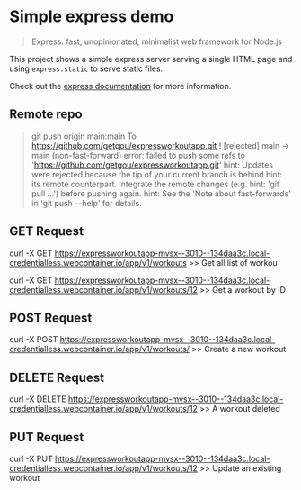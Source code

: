 # Simple express demo

> Express: fast, unopinionated, minimalist web framework for Node.js

This project shows a simple express server serving a single HTML page and using `express.static` to serve static files.

Check out the [express documentation](https://expressjs.com/) for more information.

## Remote repo

> git push origin main:main
To https://github.com/getgou/expressworkoutapp.git
 ! [rejected]        main -> main (non-fast-forward)
error: failed to push some refs to 'https://github.com/getgou/expressworkoutapp.git'
hint: Updates were rejected because the tip of your current branch is behind
hint: its remote counterpart. Integrate the remote changes (e.g.
hint: 'git pull ...') before pushing again.
hint: See the 'Note about fast-forwards' in 'git push --help' for details.

## GET Request

curl -X GET  https://expressworkoutapp-mvsx--3010--134daa3c.local-credentialless.webcontainer.io/app/v1/workouts
    >> Get all list of workou

curl -X GET  https://expressworkoutapp-mvsx--3010--134daa3c.local-credentialless.webcontainer.io/app/v1/workouts/12
    >> Get a workout by ID

## POST Request

 curl -X POST  https://expressworkoutapp-mvsx--3010--134daa3c.local-credentialless.webcontainer.io/app/v1/workouts/
    >> Create a new workout

## DELETE Request

 curl -X DELETE  https://expressworkoutapp-mvsx--3010--134daa3c.local-credentialless.webcontainer.io/app/v1/workouts/12
    >> A workout deleted

## PUT Request

 curl -X PUT  https://expressworkoutapp-mvsx--3010--134daa3c.local-credentialless.webcontainer.io/app/v1/workouts/12
    >> Update an existing workout

